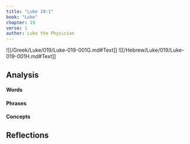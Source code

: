 ```yaml
---
title: "Luke 19:1"
book: "Luke"
chapter: 19
verse: 1
author: Luke the Physician
---
```

![[/Greek/Luke/019/Luke-019-001G.md#Text]]
![[/Hebrew/Luke/019/Luke-019-001H.md#Text]]

## Analysis

#### Words

#### Phrases

#### Concepts

## Reflections
